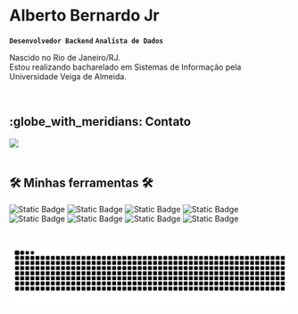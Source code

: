 #  Alberto Bernardo Jr

**`Desenvolvedor Backend`** **`Analista de Dados`**

Nascido no Rio de Janeiro/RJ.
<br>
Estou realizando bacharelado em Sistemas de Informação pela Universidade Veiga de Almeida. 

<br>

<h2> :globe_with_meridians: Contato </h2>
<div> 
  <a href="https://www.linkedin.com/in/albertobernjr/" target="_blank"><img src="https://img.shields.io/badge/-LinkedIn-%230077B5?style=for-the-badge&logo=linkedin&logoColor=white" target="_blank"></a>  
</div>

<br>

<h2> 🛠️ Minhas ferramentas 🛠️ </h2>


![Static Badge](https://img.shields.io/badge/java-2E8B57?style=for-the-badge)
![Static Badge](https://img.shields.io/badge/mysql-006400?style=for-the-badge)
![Static Badge](https://img.shields.io/badge/python-2E8B57?style=for-the-badge)
![Static Badge](https://img.shields.io/badge/AWS-006400?style=for-the-badge)
![Static Badge](https://img.shields.io/badge/github-2E8B57?style=for-the-badge)
![Static Badge](https://img.shields.io/badge/git-006400?style=for-the-badge)
![Static Badge](https://img.shields.io/badge/c-2E8B57?style=for-the-badge)
![Static Badge](https://img.shields.io/badge/vs_code-006400?style=for-the-badge)


#

<picture align="center">
  <source media="(prefers-color-scheme: dark)" srcset="https://raw.githubusercontent.com/AlbertoBernJr/AlbertoBernJr/output/github-contribution-grid-snake-dark.svg">
  <source media="(prefers-color-scheme: light)" srcset="https://raw.githubusercontent.com/AlbertoBernJr/AlbertoBernJr/output/github-contribution-grid-snake-dark.svg">
  <img align="center" alt="github contribution grid snake animation" src="https://raw.githubusercontent.com/AlbertoBernJr/AlbertoBernJr/output/github-contribution-grid-snake.svg">
</picture>
